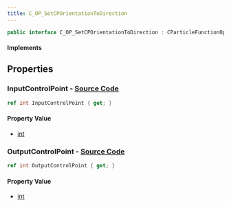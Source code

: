```yaml
---
title: C_OP_SetCPOrientationToDirection
---
```


```csharp
public interface C_OP_SetCPOrientationToDirection : CParticleFunctionOperator, CParticleFunction, ISchemaClass<CParticleFunction>, ISchemaClass<CParticleFunctionOperator>, ISchemaClass<C_OP_SetCPOrientationToDirection>, ISchemaField, ISchemaClass, INativeHandle
```

#### Implements

## Properties

### **InputControlPoint** - [Source Code](https://github.com/swiftly-solution/swiftlys2/blob/main/managed/src/SwiftlyS2.Generated/Schemas/Interfaces/C_OP_SetCPOrientationToDirection.cs#L16)

```csharp
ref int InputControlPoint { get; }
```

#### Property Value

- [int](https://learn.microsoft.com/dotnet/api/system.int32)

### **OutputControlPoint** - [Source Code](https://github.com/swiftly-solution/swiftlys2/blob/main/managed/src/SwiftlyS2.Generated/Schemas/Interfaces/C_OP_SetCPOrientationToDirection.cs#L18)

```csharp
ref int OutputControlPoint { get; }
```

#### Property Value

- [int](https://learn.microsoft.com/dotnet/api/system.int32)

